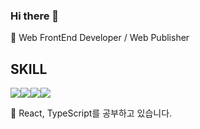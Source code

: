 ### Hi there 👋
🌱 Web FrontEnd Developer / Web Publisher 

## SKILL
<img src="https://img.shields.io/badge/html5-E34F26?style=flat-square&logo=html5&logoColor=FFF"><img src="https://img.shields.io/badge/css3-1572B6?style=flat-square&logo=css3&logoColor=fff"><img src="https://img.shields.io/badge/javascript-191A1B?style=flat-square&logo=javascript&logoColor=F7DF1E"><img src="https://img.shields.io/badge/React-191A1B?style=flat-square&logo=react&logoColor=61DAFB">

🤔 React, TypeScript를 공부하고 있습니다.

<!--
- 🔭 I’m currently working on ...
- 🌱 I’m currently learning ...
- 👯 I’m looking to collaborate on ...
- 🤔 I’m looking for help with ...
- 💬 Ask me about ...
- 📫 How to reach me: ...
- 😄 Pronouns: ...
- ⚡ Fun fact: ...
-->
